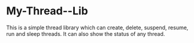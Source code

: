 # My-Thread--Lib
This is a simple thread library which can create, delete, suspend, resume, run and sleep threads.
It can also show the status of any thread.
